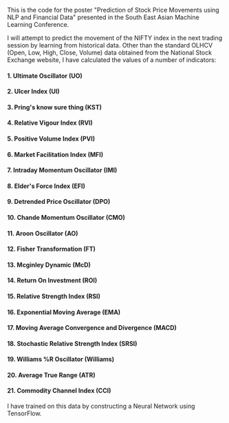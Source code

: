 This is the code for the poster "Prediction of Stock Price Movements using NLP and Financial Data" presented in the South East Asian Machine Learning Conference. 

I will attempt to predict the movement of the NIFTY index in the next trading session by learning from historical data. 
Other than the standard OLHCV (Open, Low, High, Close, Volume) data obtained from the National Stock Exchange website, I have calculated the values of a number of indicators:

#### 1. Ultimate Oscillator (UO)
#### 2. Ulcer Index (UI)
#### 3. Pring's know sure thing (KST)
#### 4. Relative Vigour Index (RVI)
#### 5. Positive Volume Index (PVI)
#### 6. Market Facilitation Index (MFI)
#### 7. Intraday Momentum Oscillator (IMI)
#### 8. Elder's Force Index (EFI)
#### 9. Detrended Price Oscillator (DPO)
#### 10. Chande Momentum Oscillator (CMO)
#### 11. Aroon Oscillator (AO)
#### 12. Fisher Transformation (FT)
#### 13. Mcginley Dynamic (McD)
#### 14. Return On Investment (ROI) 
#### 15. Relative Strength Index (RSI)
#### 16. Exponential Moving Average (EMA)
#### 17. Moving Average Convergence and Divergence (MACD)
#### 18. Stochastic Relative Strength Index (SRSI)
#### 19. Williams %R Oscillator (Williams)
#### 20. Average True Range (ATR)
#### 21. Commodity Channel Index (CCI)

I have trained on this data by constructing a Neural Network using TensorFlow. 


